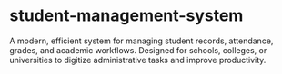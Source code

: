 # student-management-system
A modern, efficient system for managing student records, attendance, grades, and academic workflows. Designed for schools, colleges, or universities to digitize administrative tasks and improve productivity. 
